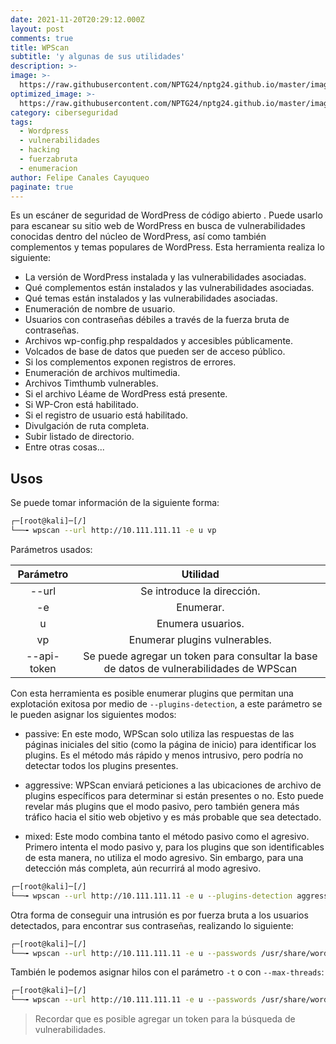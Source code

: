 ```yaml
---
date: 2021-11-20T20:29:12.000Z
layout: post
comments: true
title: WPScan
subtitle: 'y algunas de sus utilidades'
description: >-
image: >-
  https://raw.githubusercontent.com/NPTG24/nptg24.github.io/master/images/wpscan.png
optimized_image: >-
  https://raw.githubusercontent.com/NPTG24/nptg24.github.io/master/images/wpscan.png
category: ciberseguridad
tags:
  - Wordpress
  - vulnerabilidades
  - hacking
  - fuerzabruta
  - enumeracion
author: Felipe Canales Cayuqueo
paginate: true
---
```


Es un escáner de seguridad de WordPress de código abierto . Puede usarlo para escanear su sitio web de WordPress en busca de vulnerabilidades conocidas dentro del núcleo de WordPress, así como también complementos y temas populares de WordPress. Esta herramienta realiza lo siguiente:

* La versión de WordPress instalada y las vulnerabilidades asociadas.
* Qué complementos están instalados y las vulnerabilidades asociadas.
* Qué temas están instalados y las vulnerabilidades asociadas.
* Enumeración de nombre de usuario.
* Usuarios con contraseñas débiles a través de la fuerza bruta de contraseñas.
* Archivos wp-config.php respaldados y accesibles públicamente.
* Volcados de base de datos que pueden ser de acceso público.
* Si los complementos exponen registros de errores.
* Enumeración de archivos multimedia.
* Archivos Timthumb vulnerables.
* Si el archivo Léame de WordPress está presente.
* Si WP-Cron está habilitado.
* Si el registro de usuario está habilitado.
* Divulgación de ruta completa.
* Subir listado de directorio.
* Entre otras cosas...

## Usos

Se puede tomar información de la siguiente forma:

```bash
┌─[root@kali]─[/]
└──╼ wpscan --url http://10.111.111.11 -e u vp
```

Parámetros usados:

| Parámetro | Utilidad |
| :--------: | :-------: |
| --url | Se introduce la dirección. |
| -e | Enumerar. |
| u | Enumera usuarios. |
| vp | Enumerar plugins vulnerables. |
| --api-token | Se puede agregar un token para consultar la base de datos de vulnerabilidades de WPScan |

Con esta herramienta es posible enumerar plugins que permitan una explotación exitosa por medio de ```--plugins-detection```, a este parámetro se le pueden asignar los siguientes modos:

  * passive: En este modo, WPScan solo utiliza las respuestas de las páginas iniciales del sitio (como la página de inicio) para identificar los plugins. Es el método más rápido y menos intrusivo, pero podría no detectar todos los plugins presentes.
  
  * aggressive: WPScan enviará peticiones a las ubicaciones de archivo de plugins específicos para determinar si están presentes o no. Esto puede revelar más plugins que el modo pasivo, pero también genera más tráfico hacia el sitio web objetivo y es más probable que sea detectado.
  
  * mixed: Este modo combina tanto el método pasivo como el agresivo. Primero intenta el modo pasivo y, para los plugins que son identificables de esta manera, no utiliza el modo agresivo. Sin embargo, para una detección más completa, aún recurrirá al modo agresivo.

```bash
┌─[root@kali]─[/]
└──╼ wpscan --url http://10.111.111.11 -e u --plugins-detection aggressive
```

Otra forma de conseguir una intrusión es por fuerza bruta a los usuarios detectados, para encontrar sus contraseñas, realizando lo siguiente:

```bash
┌─[root@kali]─[/]
└──╼ wpscan --url http://10.111.111.11 -e u --passwords /usr/share/wordlists/rockyou.txt
```

También le podemos asignar hilos con el parámetro ```-t``` o con ```--max-threads```:

```bash
┌─[root@kali]─[/]
└──╼ wpscan --url http://10.111.111.11 -e u --passwords /usr/share/wordlists/rockyou.txt --max-threads 200
```

> Recordar que es posible agregar un token para la búsqueda de vulnerabilidades.

